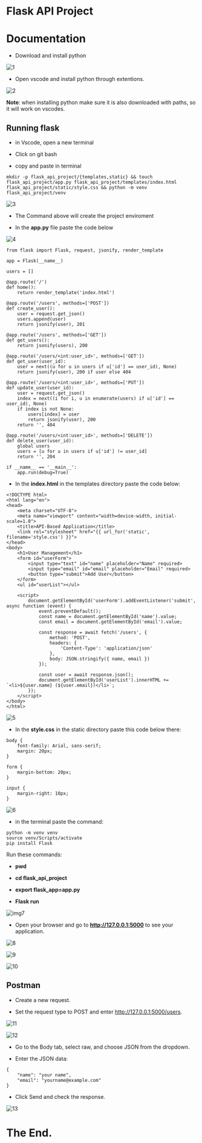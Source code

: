 # Flask API Project

# Documentation

- Download and install python 

![1](img6/1.png)

- Open vscode and install python through extentions.

![2](img6/2.png)

**Note**: when installing python make sure it is also downloaded with paths, so it will work on vscodes.

## Running flask

- in Vscode, open a new terminal

- Click on git bash

- copy and paste in terminal

```
mkdir -p flask_api_project/{templates,static} && touch flask_api_project/app.py flask_api_project/templates/index.html flask_api_project/static/style.css && python -m venv flask_api_project/venv
```

![3](img6/3.png)

- The Command above will create the project enviroment

- In the **app.py** file paste the code below

![4](img6/4.png)

```
from flask import Flask, request, jsonify, render_template

app = Flask(__name__)

users = []

@app.route('/')
def home():
    return render_template('index.html')

@app.route('/users', methods=['POST'])
def create_user():
    user = request.get_json()
    users.append(user)
    return jsonify(user), 201

@app.route('/users', methods=['GET'])
def get_users():
    return jsonify(users), 200

@app.route('/users/<int:user_id>', methods=['GET'])
def get_user(user_id):
    user = next((u for u in users if u['id'] == user_id), None)
    return jsonify(user), 200 if user else 404

@app.route('/users/<int:user_id>', methods=['PUT'])
def update_user(user_id):
    user = request.get_json()
    index = next((i for i, u in enumerate(users) if u['id'] == user_id), None)
    if index is not None:
        users[index] = user
        return jsonify(user), 200
    return '', 404

@app.route('/users/<int:user_id>', methods=['DELETE'])
def delete_user(user_id):
    global users
    users = [u for u in users if u['id'] != user_id]
    return '', 204

if __name__ == '__main__':
    app.run(debug=True)
```

- In the **index.html** in the templates directory paste the code below:

```
<!DOCTYPE html>
<html lang="en">
<head>
    <meta charset="UTF-8">
    <meta name="viewport" content="width=device-width, initial-scale=1.0">
    <title>API-Based Application</title>
    <link rel="stylesheet" href="{{ url_for('static', filename='style.css') }}">
</head>
<body>
    <h1>User Management</h1>
    <form id="userForm">
        <input type="text" id="name" placeholder="Name" required>
        <input type="email" id="email" placeholder="Email" required>
        <button type="submit">Add User</button>
    </form>
    <ul id="userList"></ul>

    <script>
        document.getElementById('userForm').addEventListener('submit', async function (event) {
            event.preventDefault();
            const name = document.getElementById('name').value;
            const email = document.getElementById('email').value;
            
            const response = await fetch('/users', {
                method: 'POST',
                headers: {
                    'Content-Type': 'application/json'
                },
                body: JSON.stringify({ name, email })
            });

            const user = await response.json();
            document.getElementById('userList').innerHTML += `<li>${user.name} (${user.email})</li>`;
        });
    </script>
</body>
</html>
```
![5](img6/5.png)

- In the **style.css** in the static directory paste this code below there:

```
body {
    font-family: Arial, sans-serif;
    margin: 20px;
}

form {
    margin-bottom: 20px;
}

input {
    margin-right: 10px;
}
```

![6](img6/6.png)

- in the terminal paste the command:

```
python -m venv venv
source venv/Scripts/activate
pip install Flask
```

Run these commands:
- **pwd**

- **cd flask_api_project**

- **export flask_app=app.py** 

- **Flask run**

![img7](img6/7.png)

- Open your browser and go to **http://127.0.0.1:5000** to see your application.

![8](img6/8.png)

![9](img6/9.png)

![10](img6/10.png)

## Postman

- Create a new request.

- Set the request type to POST and enter http://127.0.0.1:5000/users.

![11](IMG6/11.png)

![12](IMG6/12.png)

- Go to the Body tab, select raw, and choose JSON from the dropdown.

- Enter the JSON data:

```
{
    "name": "your name",
    "email": "yourname@example.com"
}
```

- Click Send and check the response.

![13](IMG6/13.png)

# The End.
